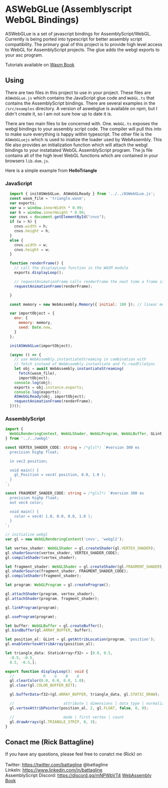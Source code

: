 # ASWebGLue (Assemblyscript WebGL Bindings)

ASWebGLue is a set of javascript bindings for AssemblyScript/WebGL. Currently is being ported into typescript for
better assembly script compatibility. The primary goal of this project is to provide high level access to WebGL
for AssemblyScript projects. The glue adds the webgl exports to your asc program.

Tutorials available on [Wasm Book](https://wasmbook.com)

## Using

There are two files in this project to use in your project. These files are `ASWebGLue.js` which contains the JavaScript glue code and `WebGL.ts` that contains the AssemblyScript bindings. There are several examples in the `/src/examples` directory. A version of aswebglue is available on npm, but I didn't create it, so I am not sure how up to date it is.

There are two main files to be concerned with. One. `WebGL.ts` exposes the webgl bindings to your assembly script code. The compiler will pull this into to make sure everything is happy within typescript. The other file is the `ASWebGLuejs` which is used to iniatize the loader used by WebAssembly. This file also provides an initialization function which will attach the webgl bindings to your instatiated WebGL AssemblyScript program. The js file contains all of the high level WebGL functions which are contained in your browsers `lib.dom.js`.

Here is a simple example from **HelloTriangle**

### JavaScript
```javascript
  import { initASWebGLue, ASWebGLReady } from '../../ASWebGLue.js';
  const wasm_file = 'triangle.wasm';
  var exports;
  var w = window.innerWidth * 0.99;
  var h = window.innerHeight * 0.99;
  var cnvs = document.getElementById("cnvs");
  if (w > h) {
    cnvs.width = h;
    cnvs.height = h;
  }
  else {
    cnvs.width = w;
    cnvs.height = w;
  }

  function renderFrame() {
    // call the displayLoop function in the WASM module
    exports.displayLoop();

    // requestAnimationFrame calls renderFrame the next time a frame is rendered
    requestAnimationFrame(renderFrame);

  }

  const memory = new WebAssembly.Memory({ initial: 100 }); // linear memory

  var importObject = {
    env: {
      memory: memory,
      seed: Date.now,
    }
  };

  initASWebGLue(importObject);

  (async () => {
    // use WebAssembly.instantiateStreaming in combination with
    // fetch instead of WebAssembly.instantiate and fs.readFileSync
    let obj = await WebAssembly.instantiateStreaming(
      fetch(wasm_file),
      importObject);
    console.log(obj);
    exports = obj.instance.exports;
    console.log(exports);
    ASWebGLReady(obj, importObject);
    requestAnimationFrame(renderFrame);
  })();
```

### AssemblyScript
```typescript
import {
  WebGLRenderingContext, WebGLShader, WebGLProgram, WebGLBuffer, GLint,
} from '../../webgl'

const VERTEX_SHADER_CODE: string = /*glsl*/ `#version 300 es
  precision highp float;

  in vec2 position;

  void main() {
    gl_Position = vec4( position, 0.0, 1.0 );
  }
`;

const FRAGMENT_SHADER_CODE: string = /*glsl*/ `#version 300 es
  precision highp float;
  out vec4 color;

  void main() {
    color = vec4( 1.0, 0.0, 0.0, 1.0 );
  }
`;

// initialize webgl
var gl = new WebGLRenderingContext('cnvs', 'webgl2');

let vertex_shader: WebGLShader = gl.createShader(gl.VERTEX_SHADER);
gl.shaderSource(vertex_shader, VERTEX_SHADER_CODE);
gl.compileShader(vertex_shader);

let fragment_shader: WebGLShader = gl.createShader(gl.FRAGMENT_SHADER);
gl.shaderSource(fragment_shader, FRAGMENT_SHADER_CODE);
gl.compileShader(fragment_shader);

let program: WebGLProgram = gl.createProgram();

gl.attachShader(program, vertex_shader);
gl.attachShader(program, fragment_shader);

gl.linkProgram(program);

gl.useProgram(program);

let buffer: WebGLBuffer = gl.createBuffer();
gl.bindBuffer(gl.ARRAY_BUFFER, buffer);

let position_al: GLint = gl.getAttribLocation(program, 'position');
gl.enableVertexAttribArray(position_al);

let triangle_data: StaticArray<f32> = [0.0, 0.5,
  -0.5, -0.5,
  0.5, -0.5,];

export function displayLoop(): void {
  //             R    G    B    A
  gl.clearColor(0.0, 0.0, 0.0, 1.0);
  gl.clear(gl.COLOR_BUFFER_BIT);

  gl.bufferData<f32>(gl.ARRAY_BUFFER, triangle_data, gl.STATIC_DRAW);

  //                      attribute | dimensions | data_type | normalize | stride | offset
  gl.vertexAttribPointer(position_al, 2, gl.FLOAT, false, 0, 0);

  //                      mode | first vertex | count
  gl.drawArrays(gl.TRIANGLE_STRIP, 0, 3);
}

```

## Conact me (Rick Battagline)

If you have any questions, please feel free to conatct me (Rick) on
<br/><br/>
Twitter: https://twitter.com/battagline @battagline <br/>
LinkeIn: https://www.linkedin.com/in/battagline <br/>
AssemblyScript Discord: https://discord.gg/mNPWbVT4
[WebAssembly Book](https://wasmbook.com)
